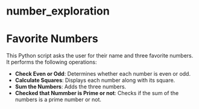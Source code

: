 # number_exploration

# Favorite Numbers
This Python script asks the user for their name and three favorite numbers. It performs the following operations:

- **Check Even or Odd**: Determines whether each number is even or odd.
- **Calculate Squares**: Displays each number along with its square.
- **Sum the Numbers**: Adds the three numbers.
- **Checked that Nummber is Prime or not**: Checks if the sum of the numbers is a prime number or not.


